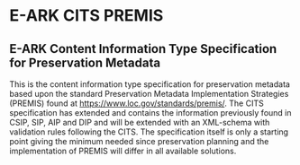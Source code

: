 E-ARK CITS PREMIS
=================

## E-ARK Content Information Type Specification for Preservation Metadata

This is the content information type specification for preservation metadata based upon the standard Preservation Metadata Implementation Strategies (PREMIS) found at https://www.loc.gov/standards/premis/. The CITS specification has extended and contains the information previously found in CSIP, SIP, AIP and DIP and will be extended with an XML-schema with validation rules following the CITS. The specification itself is only a starting point giving the minimum needed since preservation planning and the implementation of PREMIS will differ in all available solutions. 
